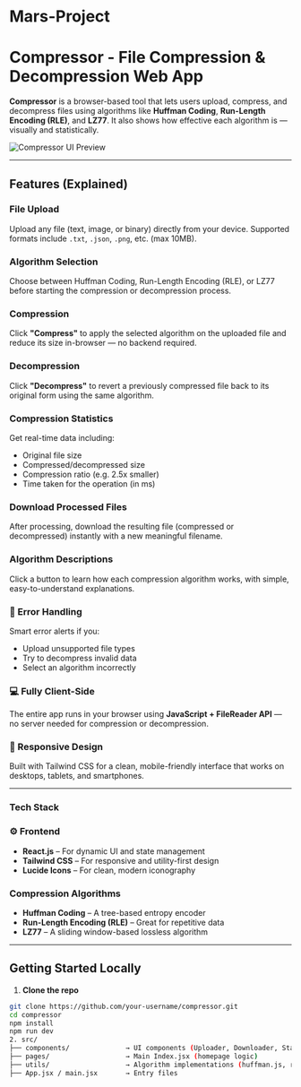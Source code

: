 # Mars-Project
# Compressor - File Compression & Decompression Web App

**Compressor** is a browser-based tool that lets users upload, compress, and decompress files using algorithms like **Huffman Coding**, **Run-Length Encoding (RLE)**, and **LZ77**. It also shows how effective each algorithm is — visually and statistically.

![Compressor UI Preview](./public/preview.png) <!-- Optional image preview -->

---

## Features (Explained)

### File Upload
Upload any file (text, image, or binary) directly from your device. Supported formats include `.txt`, `.json`, `.png`, etc. (max 10MB).

### Algorithm Selection
Choose between Huffman Coding, Run-Length Encoding (RLE), or LZ77 before starting the compression or decompression process.

### Compression
Click **"Compress"** to apply the selected algorithm on the uploaded file and reduce its size in-browser — no backend required.

### Decompression
Click **"Decompress"** to revert a previously compressed file back to its original form using the same algorithm.

### Compression Statistics
Get real-time data including:
- Original file size
- Compressed/decompressed size
- Compression ratio (e.g. 2.5x smaller)
- Time taken for the operation (in ms)

### Download Processed Files
After processing, download the resulting file (compressed or decompressed) instantly with a new meaningful filename.

###  Algorithm Descriptions
Click a button to learn how each compression algorithm works, with simple, easy-to-understand explanations.

### 🧯 Error Handling
Smart error alerts if you:
- Upload unsupported file types
- Try to decompress invalid data
- Select an algorithm incorrectly

### 💻 Fully Client-Side
The entire app runs in your browser using **JavaScript + FileReader API** — no server needed for compression or decompression.

### 📱 Responsive Design
Built with Tailwind CSS for a clean, mobile-friendly interface that works on desktops, tablets, and smartphones.

---

### Tech Stack

### ⚙️ Frontend
- **React.js** – For dynamic UI and state management
- **Tailwind CSS** – For responsive and utility-first design
- **Lucide Icons** – For clean, modern iconography

### Compression Algorithms
- **Huffman Coding** – A tree-based entropy encoder
- **Run-Length Encoding (RLE)** – Great for repetitive data
- **LZ77** – A sliding window-based lossless algorithm

---

## Getting Started Locally

1. **Clone the repo**
```bash
git clone https://github.com/your-username/compressor.git
cd compressor
npm install
npm run dev
2. src/
├── components/              → UI components (Uploader, Downloader, Stats, etc.)
├── pages/                   → Main Index.jsx (homepage logic)
├── utils/                   → Algorithm implementations (huffman.js, rle.js, lz77.js)
├── App.jsx / main.jsx       → Entry files
